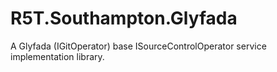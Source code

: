 # R5T.Southampton.Glyfada
A Glyfada (IGitOperator) base ISourceControlOperator service implementation library.
